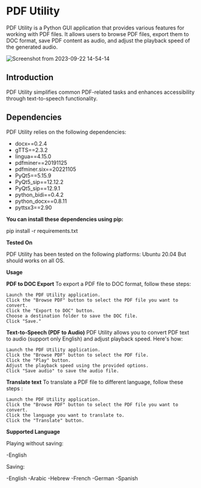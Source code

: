 # PDF Utility

PDF Utility is a Python GUI application that provides various features for working with PDF files. It allows users to browse PDF files, export them to DOC format, save PDF content as audio, and adjust the playback speed of the generated audio.

![Screenshot from 2023-09-22 14-54-14](https://github.com/Charlieissa/PDF2Voice/assets/59963704/ec188fb8-9dd7-45a9-b8a5-0643c6f9acec)

## Introduction

PDF Utility simplifies common PDF-related tasks and enhances accessibility through text-to-speech functionality.

## Dependencies

PDF Utility relies on the following dependencies:

- docx==0.2.4
- gTTS==2.3.2
- lingua==4.15.0
- pdfminer==20191125
- pdfminer.six==20221105
- PyQt5==5.15.9
- PyQt5_sip==12.12.2
- PyQt5_sip==12.9.1
- python_bidi==0.4.2
- python_docx==0.8.11
- pyttsx3==2.90

**You can install these dependencies using pip:**

pip install -r requirements.txt


**Tested On**

PDF Utility has been tested on the following platforms:
    Ubuntu 20.04
But should works on all OS.

**Usage**

**PDF to DOC Export**
To export a PDF file to DOC format, follow these steps:

    Launch the PDF Utility application.
    Click the "Browse PDF" button to select the PDF file you want to convert.
    Click the "Export to DOC" button.
    Choose a destination folder to save the DOC file.
    Click "Save."

**Text-to-Speech (PDF to Audio)**
PDF Utility allows you to convert PDF text to audio (support only English) and adjust playback speed. Here's how:

    Launch the PDF Utility application.
    Click the "Browse PDF" button to select the PDF file.
    Click the "Play" button.
    Adjust the playback speed using the provided options.
    Click "Save audio" to save the audio file.

**Translate text**
To translate a PDF file to different language, follow these steps :

    Launch the PDF Utility application.
    Click the "Browse PDF" button to select the PDF file you want to convert.
    Click the language you want to translate to.
    Click the "Translate" button.

    
**Supported Language**

Playing without saving:

  -English

Saving:

  -English
  -Arabic
  -Hebrew
  -French
  -German
  -Spanish
